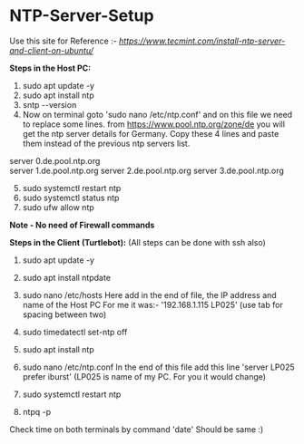 # NTP-Server-Setup


Use this site for Reference :- *https://www.tecmint.com/install-ntp-server-and-client-on-ubuntu/*

**Steps in the Host PC:**
1) sudo apt update -y
2) sudo apt install ntp 
3) sntp --version
4) Now on terminal goto 'sudo nano /etc/ntp.conf' and on this file we need to replace some lines.
from https://www.pool.ntp.org/zone/de you will get the ntp server details for Germany. Copy these 4 lines and paste them instead of the previous ntp servers list.

server 0.de.pool.ntp.org<br/>server 1.de.pool.ntp.org
server 2.de.pool.ntp.org
server 3.de.pool.ntp.org

5) sudo systemctl restart ntp
6) sudo systemctl status ntp
7) sudo ufw allow ntp

**Note - No need of Firewall commands** 

**Steps in the Client (Turtlebot):** 
(All steps can be done with ssh also)
1) sudo apt update -y
2) sudo apt install ntpdate
3) sudo nano /etc/hosts
Here add in the end of file, the IP address and name of the Host PC
For me it was:- '192.168.1.115  LP025'
(use tab for spacing between two) 

4) sudo timedatectl set-ntp off
5) sudo apt install ntp
6) sudo nano /etc/ntp.conf
In the end of this file add this line 'server LP025 prefer iburst'
(LP025 is name of my PC. For you it would change)
7) sudo systemctl restart ntp
8) ntpq -p

Check time on both terminals by command 'date'
Should be same :)
